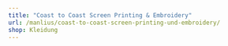 ```yaml
---
title: "Coast to Coast Screen Printing & Embroidery"
url: /manlius/coast-to-coast-screen-printing-und-embroidery/
shop: Kleidung
---
```


